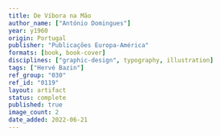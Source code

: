 ```yaml
---
title: De Víbora na Mão
author_name: ["António Domingues"]
year: y1960
origin: Portugal
publisher: "Publicações Europa-América"
formats: [book, book-cover]
disciplines: ["graphic-design", typography, illustration]
tags: ["Hervé Bazin"]
ref_group: "030"
ref_id: "0119"
layout: artifact
status: complete
published: true
image_count: 2
date_added: 2022-06-21
---
```

